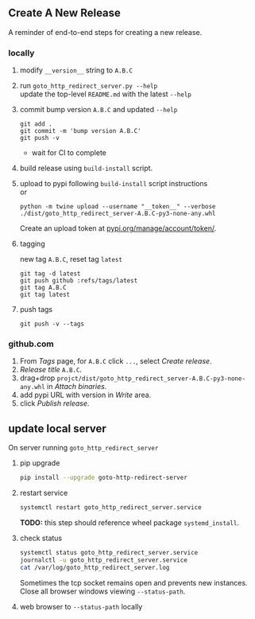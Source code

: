 ## Create A New Release

A reminder of end-to-end steps for creating a new release.

### locally

1. modify `__version__` string to `A.B.C`

2. run `goto_http_redirect_server.py --help`<br />
   update the top-level `README.md` with the latest `--help`

3. commit bump version `A.B.C` and updated `--help`

       git add .
       git commit -m 'bump version A.B.C'
       git push -v

   - wait for CI to complete

4. build release using `build-install` script.

5. upload to pypi following `build-install` script instructions<br/>
   or
   ```text
   python -m twine upload --username "__token__" --verbose ./dist/goto_http_redirect_server-A.B.C-py3-none-any.whl
   ```
   Create an upload token at [pypi.org/manage/account/token/](https://pypi.org/manage/account/token/).

6. tagging

   new tag `A.B.C`, reset tag `latest`

       git tag -d latest
       git push github :refs/tags/latest
       git tag A.B.C
       git tag latest

7. push tags

       git push -v --tags

### github.com

1. From _Tags_ page, for `A.B.C` click `...`, select _Create release_.
2. _Release title_ `A.B.C`.
3. drag+drop `projct/dist/goto_http_redirect_server-A.B.C-py3-none-any.whl` in
   _Attach binaries_.
4. add pypi URL with version in _Write_ area.
5. click _Publish release_.

## update local server

On server running `goto_http_redirect_server`

1. pip upgrade
   ```bash
   pip install --upgrade goto-http-redirect-server
   ```

2. restart service
   ```bash
   systemctl restart goto_http_redirect_server.service
   ```
   **TODO:** this step should reference wheel package `systemd_install`.

3. check status
   ```bash
   systemctl status goto_http_redirect_server.service
   journalctl -u goto_http_redirect_server.service
   cat /var/log/goto_http_redirect_server.log
   ```
   Sometimes the tcp socket remains open and prevents new instances. Close all
   browser windows viewing `--status-path`.

4. web browser to `--status-path` locally
